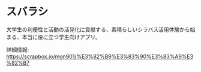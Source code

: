 # スバラシ

大学生の利便性と活動の活発化に貢献する、素晴らしいシラバス活用体験から始まる、本当に役に立つ学生向けアプリ。

詳細情報: https://scrapbox.io/mgn901/%E3%82%B9%E3%83%90%E3%83%A9%E3%82%B7
